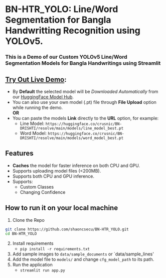 # BN-HTR_YOLO: Line/Word Segmentation for Bangla Handwritting Recognition using YOLOv5.
### This is a Demo of our Custom YOLOv5 Line/Word Segmentation Models for Bangla Handwritings using Streamlit

## [Try Out Live Demo](https://bn-htr-yolo.streamlit.app/):
- By **Default** the selected model will be *Downloaded Automatically* from our [HuggingFace Model Hub](https://huggingface.co/crusnic/BN-DRISHTI/tree/main/models).
- You can also use your own model (.pt) file through **File Upload** option while running the demo.
 <br>**OR**</br>
- You can paste the models **Link** directly to the **URL** option, for example:
  - Line Model: `https://huggingface.co/crusnic/BN-DRISHTI/resolve/main/models/line_model_best.pt`
  - Word Model: `https://huggingface.co/crusnic/BN-DRISHTI/resolve/main/models/word_model_best.pt`
  

## Features
- **Caches** the model for faster inference on both CPU and GPU.
- Supports uploading model files (<200MB).
- Supports both CPU and GPU inference.
- Supports:
  - Custom Classes
  - Changing Confidence


## How to run it on your local machine
1. Clone the Repo
```bash
git clone https://github.com/shaoncsecu/BN-HTR_YOLO.git
cd BN-HTR_YOLO
```
2. Install requirements
   - `pip install -r requirements.txt`
3. Add sample images to `data/sample_documents` or `data/sample_lines'
4. Add the model file to `models/` and change `cfg_model_path` to its path.
5. Run the application
   - `streamlit run app.py`
